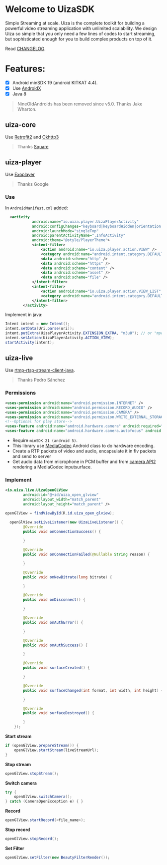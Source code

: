 # Welcome to UizaSDK

Simple Streaming at scale.
Uiza is the complete toolkit for building a powerful video streaming application with unlimited scalability. We design Uiza so simple that you only need a few lines of codes to start streaming, but sophisticated enough for you to build complex products on top of it.

Read [CHANGELOG](https://github.com/uizaio/uiza-sdk-player/blob/dev/CHANGELOG.md).

# Features:

- [x] Android minSDK 19 (android KITKAT 4.4).
- [x] Use [AndroidX](https://developer.android.com/jetpack/androidx?gclid=Cj0KCQiAt_PuBRDcARIsAMNlBdq2Il2bTw2XtIrq_PWMWQY7SA3WQdaGTqod6HUvGE_eTJ0RiBVMnC4aAhFWEALw_wcB)
- [x] Java 8

> NineOldAndroids has been removed since v5.0. Thanks Jake Wharton.

## uiza-core

Use [Retrofit2](https://square.github.io/retrofit/) and [Okhttp3](https://square.github.io/okhttp/)
> Thanks [Square](https://github.com/square)

## uiza-player

Use [Exoplayer](https://github.com/google/ExoPlayer)

> Thanks Google

### Use

In `AndroidManifest.xml` added:

```xml
  <activity
            android:name="io.uiza.player.UizaPlayerActivity"
            android:configChanges="keyboard|keyboardHidden|orientation|screenSize|screenLayout|smallestScreenSize|uiMode"
            android:launchMode="singleTop"
            android:parentActivityName=".InfoActivity"
            android:theme="@style/PlayerTheme">
            <intent-filter>
                <action android:name="io.uiza.player.action.VIEW" />
                <category android:name="android.intent.category.DEFAULT" />
                <data android:scheme="http" />
                <data android:scheme="https" />
                <data android:scheme="content" />
                <data android:scheme="asset" />
                <data android:scheme="file" />
            </intent-filter>
            <intent-filter>
                <action android:name="io.uiza.player.action.VIEW_LIST" />
                <category android:name="android.intent.category.DEFAULT" />
            </intent-filter>
        </activity>
```

Implement in java:

```java
Intent intent = new Intent();
intent.setData(Uri.parse(uri));
intent.putExtra(UizaPlayerActivity.EXTENSION_EXTRA, "m3u8"); // or "mpd"
intent.setAction(UizaPlayerActivity.ACTION_VIEW);
startActivity(intent);
```


## uiza-live
Use [rtmp-rtsp-stream-client-java](https://github.com/pedroSG94/rtmp-rtsp-stream-client-java).
> Thanks Pedro Sánchez

### Permissions

```xml
<uses-permission android:name="android.permission.INTERNET" />
<uses-permission android:name="android.permission.RECORD_AUDIO" />
<uses-permission android:name="android.permission.CAMERA" />
<uses-permission android:name="android.permission.WRITE_EXTERNAL_STORAGE" />
<!--Optional for play store-->
<uses-feature android:name="android.hardware.camera" android:required="false" />
<uses-feature android:name="android.hardware.camera.autofocus" android:required="false" />
```
- Require `minSDK 21 (android 5)`.
- This library use [MediaCodec](https://developer.android.com/reference/android/media/MediaCodec.html) Android class to do hardware encoding.
- Create a RTP packets of video and audio, encapsulate it in flv packets and send to server
- Get audio data from microphone in PCM buffer and from [camera API2](https://developer.android.com/reference/android/hardware/camera2/package-summary.html) rendering a MediaCodec inputsurface.

### Implement

```xml
<io.uiza.live.UizaOpenGLView
        android:id="@+id/uiza_open_glview"
        android:layout_width="match_parent"
        android:layout_height="match_parent" />        
```

```java
openGlView = findViewById(R.id.uiza_open_glview);
```

```java
  openGlView.setLiveListener(new UizaLiveListener() {
        @Override
        public void onConnectionSuccess() {
            
        }

        @Override
        public void onConnectionFailed(@Nullable String reason) {

        }

        @Override
        public void onNewBitrate(long bitrate) {

        }

        @Override
        public void onDisconnect() {

        }

        @Override
        public void onAuthError() {

        }

        @Override
        public void onAuthSuccess() {

        }

        @Override
        public void surfaceCreated() {

        }

        @Override
        public void surfaceChanged(int format, int width, int height) {

        }

        @Override
        public void surfaceDestroyed() {

        }
    });
```

__Start stream__

```java
if (openGlView.prepareStream()) {
	openGlView.startStream(liveStreamUrl);
}
```

__Stop stream__

```java
openGlView.stopStream();
```

__Switch camera__


```java
try {
    openGlView.switchCamera();
} catch (CameraOpenException e) { }
```


__Record__

```java
openGlView.startRecord(<file_name>);
```

__Stop record__

```java
openGlView.stopRecord();
```

__Set Filter__

```java
openGlView.setFilter(new BeautyFilterRender());
```
